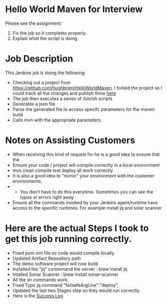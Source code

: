 # Hello World Maven for Interview

Please see the assignment: 
1. Fix the job so it completes properly. 
2. Explain what the script is doing

# Job Description
This Jenkins job is doing the following:
- Checking out a project from https://github.com/hughbrien/HelloWorldMaven. I forked the project so I could track all the changes and publish thme [here](https://github.com/hughbrien/HelloWorldMaven)
- The job then executes a series of /bin/sh scripts
- Generates a json file 
- Parse the generated file to access specifc parameters for the maven build
- Calls mvn with the appropriate parameters.  
 
# Notes on Assisting Customers
- When receiving this kind of request for he is a good idea to ensure that the 
- Ensure your code / project  will compile correctly in a local environment
- mvn clean compile test deploy all work correctly.
- It is also a good idea to "mirror" your environment with the customer environments.  
- - You don't have to do this everytime. Sometimes you can see the typos or errors right away  
- Ensure all the commands invoked by your Jenkins agent/runtime have access to the specific runtimes.  For example install jq and solar scanner


# Here are the actual Steps I took to get this job running correctly. 
- Fixed  pom.xml file so code would compile locally. 
- Updated Artifact Repository path 
- The demo software project will now build
- Installed the "jq" commmand the server : brew install jq
- Intalled Sonar Scanner : brew install sonar-scanner
- All the sh commands work. 
- Fixed Typo jq command "failsafeArgLine":"deploy",
- Updated the last two Stages step so they would run correctly. 
- Here is the  [Success Log](https://github.com/hughbrien/HelloWorldMaven/blob/master/success.log) 

